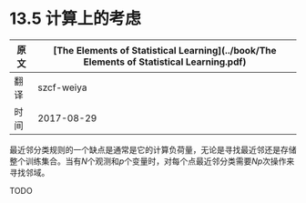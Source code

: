 # 13.5 计算上的考虑

| 原文   | [The Elements of Statistical Learning](../book/The Elements of Statistical Learning.pdf) |
| ---- | ---------------------------------------- |
| 翻译   | szcf-weiya                               |
| 时间   | 2017-08-29                               |

最近邻分类规则的一个缺点是通常是它的计算负荷量，无论是寻找最近邻还是存储整个训练集合。当有$N$个观测和$p$个变量时，对每个点最近邻分类需要$Np$次操作来寻找邻域。

TODO
